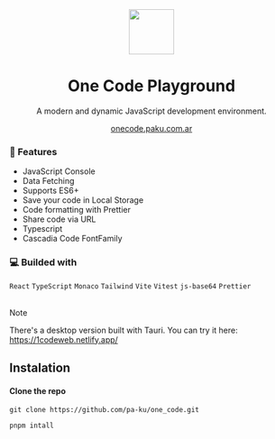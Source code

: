 <div align="center">

  <img src= "https://github.com/user-attachments/assets/25f9b280-34fb-47a5-a949-49fc8e59866b" height=80>
<h1> One Code Playground</h1>
</div>

<div align="center">

<p >A modern and dynamic JavaScript development environment.</p>
 <a href="https://onecode.paku.com.ar">onecode.paku.com.ar</a>
</div>

### 🌟 Features

- JavaScript Console
- Data Fetching
- Supports ES6+
- Save your code in Local Storage
- Code formatting with Prettier
- Share code via URL
- Typescript
- Cascadia Code FontFamily

### 💻 Builded with

`React` `TypeScript` `Monaco` `Tailwind` `Vite` `Vitest` `js-base64` `Prettier`
<br></br>

> [!NOTE]  
> There's a desktop version built with Tauri. You can try it here: https://1codeweb.netlify.app/

## Instalation

#### Clone the repo

```
git clone https://github.com/pa-ku/one_code.git
```

```
pnpm intall
```
